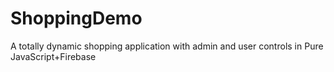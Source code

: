 # ShoppingDemo
A totally dynamic shopping application with admin and user controls in Pure JavaScript+Firebase
